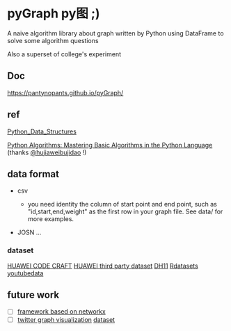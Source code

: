 # pyGraph py图 ;)

A naive algorithm library about graph written by Python 
using DataFrame to solve some algorithm questions

Also a superset of college's experiment 

## Doc
https://pantynopants.github.io/pyGraph/

## ref

[Python_Data_Structures](https://github.com/mirob2005/Python_Data_Structures/tree/master/Graphs )

[Python Algorithms: Mastering Basic Algorithms in the Python Language](http://link.springer.com/book/10.1007%2F978-1-4302-3238-4) (thanks [@hujiaweibujidao](https://hujiaweibujidao.github.io/python/) !)

## data format 
- csv
    - you need identity the column of start point and end point, such as "id,start,end,weight" as the first row in your graph file. See data/ for more examples.

- JOSN
...

### dataset
[HUAWEI CODE CRAFT](http://codecraft.huawei.com/home/detail)
[HUAWEI third party dataset](https://github.com/Pantynopants/algorithm)
[DH11](https://dhs.stanford.edu/gephi-workshop/sample-graph-data/)
[Rdatasets](https://vincentarelbundock.github.io/Rdatasets/datasets.html)
[youtubedata](http://netsg.cs.sfu.ca/youtubedata/)

## future work

- [ ] [framework based on networkx](https://github.com/bdcht/grandalf)
- [ ] [twitter graph visualization](https://github.com/JohnCoogan/twitter-graph-visualization)
[dataset](https://an.kaist.ac.kr/traces/WWW2010.html)
